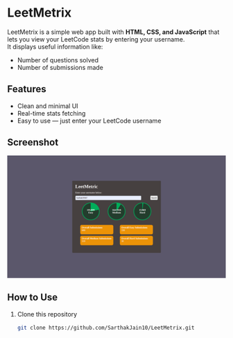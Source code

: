 # LeetMetrix

LeetMetrix is a simple web app built with **HTML, CSS, and JavaScript** that lets you view your LeetCode stats by entering your username.  
It displays useful information like:
- Number of questions solved  
- Number of submissions made  

## Features
- Clean and minimal UI  
- Real-time stats fetching  
- Easy to use — just enter your LeetCode username  

## Screenshot
<!-- Replace the below line with an actual screenshot -->
![LeetMetrix Screenshot](screenshot.png)

## How to Use
1. Clone this repository  
   ```bash
   git clone https://github.com/SarthakJain10/LeetMetrix.git
